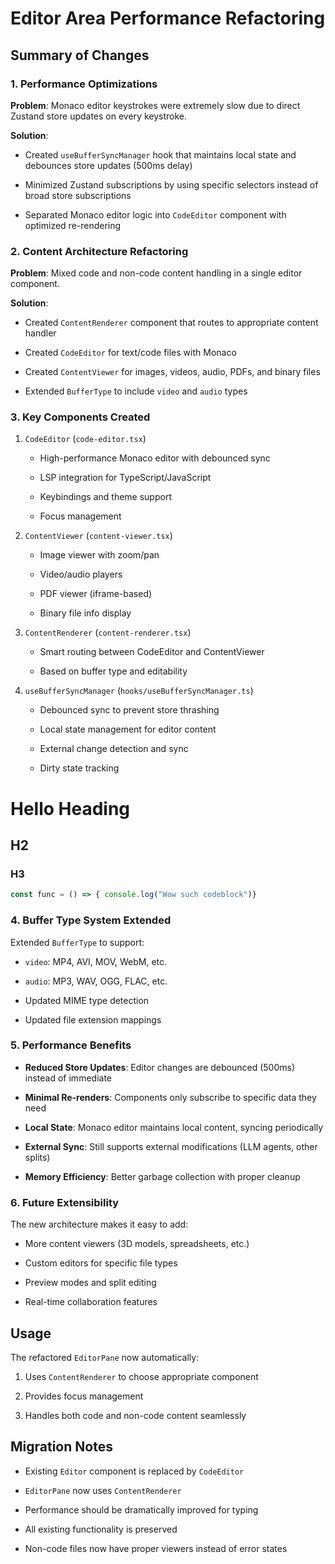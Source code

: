 # Editor Area Performance Refactoring

## Summary of Changes

### 1\. Performance Optimizations

**Problem**: Monaco editor keystrokes were extremely slow due to direct Zustand store updates on every keystroke.

**Solution**:

*   Created `useBufferSyncManager` hook that maintains local state and debounces store updates (500ms delay)
    
*   Minimized Zustand subscriptions by using specific selectors instead of broad store subscriptions
    
*   Separated Monaco editor logic into `CodeEditor` component with optimized re-rendering
    

### 2\. Content Architecture Refactoring

**Problem**: Mixed code and non-code content handling in a single editor component.

**Solution**:

*   Created `ContentRenderer` component that routes to appropriate content handler
    
*   Created `CodeEditor` for text/code files with Monaco
    
*   Created `ContentViewer` for images, videos, audio, PDFs, and binary files
    
*   Extended `BufferType` to include `video` and `audio` types
    

### 3\. Key Components Created

1.  `CodeEditor` (`code-editor.tsx`)
    
    *   High-performance Monaco editor with debounced sync
        
    *   LSP integration for TypeScript/JavaScript
        
    *   Keybindings and theme support
        
    *   Focus management
        
2.  `ContentViewer` (`content-viewer.tsx`)
    
    *   Image viewer with zoom/pan
        
    *   Video/audio players
        
    *   PDF viewer (iframe-based)
        
    *   Binary file info display
        
3.  `ContentRenderer` (`content-renderer.tsx`)
    
    *   Smart routing between CodeEditor and ContentViewer
        
    *   Based on buffer type and editability
        
4.  `useBufferSyncManager` (`hooks/useBufferSyncManager.ts`)
    
    *   Debounced sync to prevent store thrashing
        
    *   Local state management for editor content
        
    *   External change detection and sync
        
    *   Dirty state tracking
        

# Hello Heading

## H2 

### H3

```ts
const func = () => { console.log("Wow such codeblock")}
```

### 4\. Buffer Type System Extended

Extended `BufferType` to support:

*   `video`: MP4, AVI, MOV, WebM, etc.
    
*   `audio`: MP3, WAV, OGG, FLAC, etc.
    
*   Updated MIME type detection
    
*   Updated file extension mappings
    

### 5\. Performance Benefits

*   **Reduced Store Updates**: Editor changes are debounced (500ms) instead of immediate
    
*   **Minimal Re-renders**: Components only subscribe to specific data they need
    
*   **Local State**: Monaco editor maintains local content, syncing periodically
    
*   **External Sync**: Still supports external modifications (LLM agents, other splits)
    
*   **Memory Efficiency**: Better garbage collection with proper cleanup
    

### 6\. Future Extensibility

The new architecture makes it easy to add:

*   More content viewers (3D models, spreadsheets, etc.)
    
*   Custom editors for specific file types
    
*   Preview modes and split editing
    
*   Real-time collaboration features
    

## Usage

The refactored `EditorPane` now automatically:

1.  Uses `ContentRenderer` to choose appropriate component
    
2.  Provides focus management
    
3.  Handles both code and non-code content seamlessly
    

## Migration Notes

*   Existing `Editor` component is replaced by `CodeEditor`
    
*   `EditorPane` now uses `ContentRenderer`
    
*   Performance should be dramatically improved for typing
    
*   All existing functionality is preserved
    
*   Non-code files now have proper viewers instead of error states